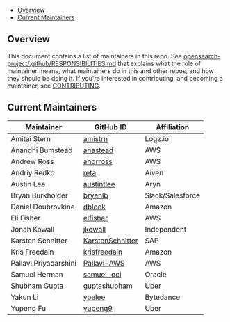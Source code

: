- [Overview](#overview)
- [Current Maintainers](#current-maintainers)

## Overview

This document contains a list of maintainers in this repo. See [opensearch-project/.github/RESPONSIBILITIES.md](https://github.com/opensearch-project/.github/blob/main/RESPONSIBILITIES.md#maintainer-responsibilities) that explains what the role of maintainer means, what maintainers do in this and other repos, and how they should be doing it. If you're interested in contributing, and becoming a maintainer, see [CONTRIBUTING](CONTRIBUTING.md).

## Current Maintainers

| Maintainer                | GitHub ID                                           | Affiliation |
|---------------------------|-----------------------------------------------------|-------------|
| Amitai Stern              | [amistrn](https://github.com/amistrn)               | Logz.io     |
| Anandhi Bumstead          | [anastead](https://github.com/anastead)             | AWS         |
| Andrew Ross               | [andrross](https://github.com/andrross)             | AWS         |
| Andriy Redko              | [reta](https://github.com/reta)                     | Aiven       |
| Austin Lee                | [austintlee](https://github.com/austintlee)         | Aryn        |
| Bryan Burkholder          | [bryanlb](https://github.com/bryanlb)               | Slack/Salesforce |
| Daniel Doubrovkine        | [dblock](https://github.com/dblock)                 | Amazon      |
| Eli Fisher                | [elfisher](https://github.com/elfisher)             | AWS         |
| Jonah Kowall              | [jkowall](https://github.com/jkowall)               | Independent |
| Karsten Schnitter         | [KarstenSchnitter](https://github.com/KarstenSchnitter) | SAP    |
| Kris Freedain             | [krisfreedain](https://github.com/krisfreedain)     | Amazon      |
| Pallavi Priyadarshini     | [Pallavi-AWS](https://github.com/Pallavi-AWS)       | AWS         |
| Samuel Herman             | [samuel-oci](https://github.com/samuel-oci/)        | Oracle      |
| Shubham Gupta             | [guptashubham](https://github.com/guptashubham)     | Uber        |
| Yakun Li                  | [yoelee](https://github.com/yoelee)                 | Bytedance   |
| Yupeng Fu                 | [yupeng9](https://github.com/yupeng9)               | Uber        |
